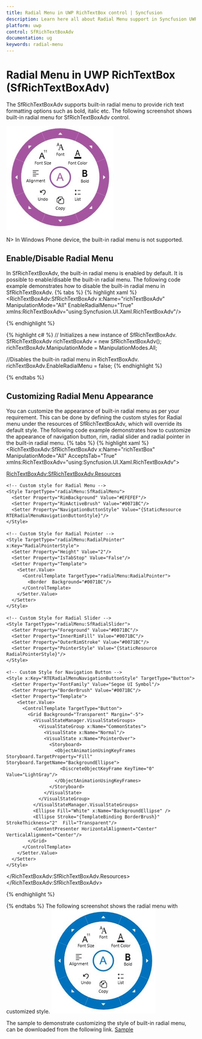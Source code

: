 ```yaml
---
title: Radial Menu in UWP RichTextBox control | Syncfusion
description: Learn here all about Radial Menu support in Syncfusion UWP RichTextBox (SfRichTextBoxAdv) control and more.
platform: uwp
control: SfRichTextBoxAdv
documentation: ug
keywords: radial-menu
---
```

# Radial Menu in UWP RichTextBox (SfRichTextBoxAdv)

The SfRichTextBoxAdv supports built-in radial menu to provide rich text formatting options such as bold, italic etc.
The following screenshot shows built-in radial menu for SfRichTextBoxAdv control.

![UWP SfRichtextBoxAdv displays radial menu](Radial-Menu_images/Radial-Menu_img1.jpeg)

N> In Windows Phone device, the built-in radial menu is not supported.

## Enable/Disable Radial Menu

In SfRichTextBoxAdv, the built-in radial menu is enabled by default. It is possible to enable/disable the built-in radial menu. The following code example demonstrates how to disable the built-in radial menu in SfRichTextBoxAdv.
{% tabs %}
{% highlight xaml %}
<RichTextBoxAdv:SfRichTextBoxAdv x:Name="richTextBoxAdv" ManipulationMode="All" EnableRadialMenu="True" xmlns:RichTextBoxAdv="using:Syncfusion.UI.Xaml.RichTextBoxAdv"/>

{% endhighlight %}

{% highlight c# %}
// Initializes a new instance of SfRichTextBoxAdv.
SfRichTextBoxAdv richTextBoxAdv = new SfRichTextBoxAdv();
richTextBoxAdv.ManipulationMode = ManipulationModes.All;

//Disables the built-in radial menu in RichTextBoxAdv.
richTextBoxAdv.EnableRadialMenu = false;
{% endhighlight %}

{% endtabs %}

## Customizing Radial Menu Appearance

You can customize the appearance of built-in radial menu as per your requirement. This can be done by defining the custom styles for Radial menu under the resources of SfRichTextBoxAdv, which will override its default style.
The following code example demonstrates how to customize the appearance of navigation button, rim, radial slider and radial pointer in the built-in radial menu.
{% tabs %}
{% highlight xaml %}
<RichTextBoxAdv:SfRichTextBoxAdv x:Name="richTextBox" ManipulationMode="All" AcceptsTab="True" xmlns:RichTextBoxAdv="using:Syncfusion.UI.Xaml.RichTextBoxAdv">
  <!-- Specify resources for this instance -->
  <RichTextBoxAdv:SfRichTextBoxAdv.Resources>
  
    <!-- Custom style for Radial Menu -->
    <Style TargetType="radialMenu:SfRadialMenu">
      <Setter Property="RimBackground" Value="#EFEFEF"/>
      <Setter Property="RimActiveBrush" Value="#0071BC"/>
      <Setter Property="NavigationButtonStyle" Value="{StaticResource RTERadialMenuNavigationButtonStyle}"/>
    </Style>
    
    <!-- Custom Style for Radial Pointer -->
    <Style TargetType="radialMenu:RadialPointer" x:Key="RadialPointerStyle">
      <Setter Property="Height" Value="2"/>
      <Setter Property="IsTabStop" Value="False"/>
      <Setter Property="Template">
        <Setter.Value>
          <ControlTemplate TargetType="radialMenu:RadialPointer">
            <Border  Background="#0071BC"/>
          </ControlTemplate>
        </Setter.Value>
      </Setter>
    </Style>
    
    <!-- Custom Style for Radial Slider -->
    <Style TargetType="radialMenu:SfRadialSlider">
      <Setter Property="Foreground" Value="#0071BC"/>
      <Setter Property="InnerRimFill" Value="#0071BC"/>
      <Setter Property="OuterRimStroke" Value="#0071BC"/>
      <Setter Property="PointerStyle" Value="{StaticResource RadialPointerStyle}"/>
    </Style>
    
    <!-- Custom Style for Navigation Button -->
    <Style x:Key="RTERadialMenuNavigationButtonStyle" TargetType="Button">
      <Setter Property="FontFamily" Value="Segoe UI Symbol"/>
      <Setter Property="BorderBrush" Value="#0071BC"/>
      <Setter Property="Template">
        <Setter.Value>
          <ControlTemplate TargetType="Button">
            <Grid Background="Transparent" Margin="-5">
              <VisualStateManager.VisualStateGroups>
                <VisualStateGroup x:Name="CommonStates">
                  <VisualState x:Name="Normal"/>
                  <VisualState x:Name="PointerOver">
                    <Storyboard>
                      <ObjectAnimationUsingKeyFrames Storyboard.TargetProperty="Fill" Storyboard.TargetName="BackgroundEllipse">
                        <DiscreteObjectKeyFrame KeyTime="0" Value="LightGray"/>
                      </ObjectAnimationUsingKeyFrames>
                    </Storyboard>
                  </VisualState>
                </VisualStateGroup>
              </VisualStateManager.VisualStateGroups>
              <Ellipse Fill="White" x:Name="BackgroundEllipse" />
              <Ellipse Stroke="{TemplateBinding BorderBrush}" StrokeThickness="2"  Fill="Transparent"/>
              <ContentPresenter HorizontalAlignment="Center" VerticalAlignment="Center"/>
            </Grid>
          </ControlTemplate>
        </Setter.Value>
      </Setter>
    </Style>
  </RichTextBoxAdv:SfRichTextBoxAdv.Resources>
</RichTextBoxAdv:SfRichTextBoxAdv>


{% endhighlight %}

{% endtabs %}
The following screenshot shows the radial menu with customized style.
![UWP SfRichTextBoxAdv displays applied different styles in radial menu](Radial-Menu_images/Radial-Menu_img2.jpeg)

The sample to demonstrate customizing the style of built-in radial menu, can be downloaded from the following link.
[Sample](http://www.syncfusion.com/downloads/support/directtrac/general/ze/RadialMenuCustomization-1397995223# "Click here to download the sample")
